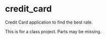 # credit_card
Credit Card application to find the best rate.

This is for a class project. Parts may be missing. 
